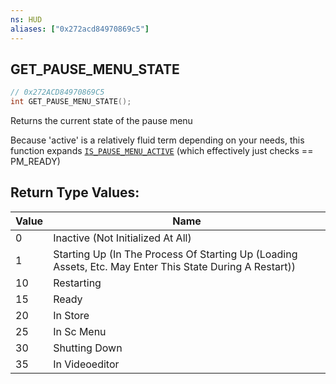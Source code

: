 ```yaml
---
ns: HUD
aliases: ["0x272acd84970869c5"]
---
```

## GET_PAUSE_MENU_STATE

```c
// 0x272ACD84970869C5
int GET_PAUSE_MENU_STATE();
```

Returns the current state of the pause menu

Because 'active' is a relatively fluid term depending on your needs, this function expands [`IS_PAUSE_MENU_ACTIVE`](#_0xB0034A223497FFCB) (which effectively just checks == PM_READY)

## Return Type Values:
| Value | Name |
| --- | --- |
| 0 | Inactive (Not Initialized At All) |
| 1 | Starting Up (In The Process Of Starting Up (Loading Assets, Etc. May Enter This State During A Restart)) |
| 10 | Restarting |
| 15 | Ready |
| 20 | In Store |
| 25 | In Sc Menu |
| 30 | Shutting Down |
| 35 | In Videoeditor |

